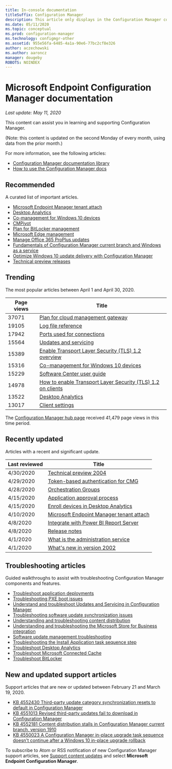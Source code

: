```yaml
---
title: In-console documentation
titleSuffix: Configuration Manager
description: This article only displays in the Configuration Manager console.
ms.date: 05/11/2020
ms.topic: conceptual
ms.prod: configuration-manager
ms.technology: configmgr-other
ms.assetid: 955e56fa-6485-4a1a-90e6-77bc2cf8e326
author: aczechowski
ms.author: aaroncz
manager: dougeby
ROBOTS: NOINDEX
---
```


<!-- 
- Feature 1357546
- This page displays in-console, under the Community workspace, Documentation node. 
- Don't use any relative links; must be full https://docs.microsoft.com and language neutral
- Process: https://microsoft.sharepoint.com/teams/ConfigMgr/Documents/ContentPub/Data%20collection%20process%20for%20Feature%201357546%20In-console%20documentation.docx?web=1
-->

# Microsoft Endpoint Configuration Manager documentation

*Last update: May 11, 2020*

This content can assist you in learning and supporting Configuration Manager.

(Note: this content is updated on the second Monday of every month, using data from the prior month.)

For more information, see the following articles:

- [Configuration Manager documentation library](https://docs.microsoft.com/mem/configmgr)  
- [How to use the Configuration Manager docs](https://docs.microsoft.com/mem/configmgr/core/understand/use-docs)

## Recommended

A curated list of important articles.

- [Microsoft Endpoint Manager tenant attach](https://docs.microsoft.com/mem/configmgr/tenant-attach/device-sync-actions)
- [Desktop Analytics](https://docs.microsoft.com/mem/configmgr/desktop-analytics/overview)
- [Co-management for Windows 10 devices](https://docs.microsoft.com/mem/configmgr/comanage/overview)  
- [CMPivot](https://docs.microsoft.com/mem/configmgr/core/servers/manage/cmpivot)  
- [Plan for BitLocker management](https://docs.microsoft.com/mem/configmgr/protect/plan-design/bitlocker-management)  
- [Microsoft Edge management](https://docs.microsoft.com/mem/configmgr/apps/deploy-use/deploy-edge)  
- [Manage Office 365 ProPlus updates](https://docs.microsoft.com/mem/configmgr/sum/deploy-use/manage-office-365-proplus-updates)  
- [Fundamentals of Configuration Manager current branch and Windows as a service](https://docs.microsoft.com/mem/configmgr/core/understand/configuration-manager-and-windows-as-service)
- [Optimize Windows 10 update delivery with Configuration Manager](https://docs.microsoft.com/mem/configmgr/sum/deploy-use/optimize-windows-10-update-delivery)
- [Technical preview releases](https://docs.microsoft.com/mem/configmgr/core/get-started/technical-preview)

## Trending

The most popular articles between April 1 and April 30, 2020.

| Page views | Title |
|------------|-------|
| 37071 | [Plan for cloud management gateway](https://docs.microsoft.com/mem/configmgr/core/clients/manage/cmg/plan-cloud-management-gateway) |
| 19105 | [Log file reference](https://docs.microsoft.com/mem/configmgr/core/plan-design/hierarchy/log-files) |
| 17942 | [Ports used for connections](https://docs.microsoft.com/mem/configmgr/core/plan-design/hierarchy/ports) |
| 15564 | [Updates and servicing](https://docs.microsoft.com/mem/configmgr/core/servers/manage/updates) |
| 15389 | [Enable Transport Layer Security (TLS) 1.2 overview](https://docs.microsoft.com/mem/configmgr/core/plan-design/security/enable-tls-1-2) |
| 15316 | [Co-management for Windows 10 devices](https://docs.microsoft.com/mem/configmgr/comanage/overview) |
| 15229 | [Software Center user guide](https://docs.microsoft.com/mem/configmgr/core/understand/software-center) |
| 14978 | [How to enable Transport Layer Security (TLS) 1.2 on clients](https://docs.microsoft.com/mem/configmgr/core/plan-design/security/enable-tls-1-2-client) |
| 13522 | [Desktop Analytics](https://docs.microsoft.com/mem/configmgr/desktop-analytics/overview) |
| 13017 | [Client settings](https://docs.microsoft.com/mem/configmgr/core/clients/deploy/about-client-settings) |

The [Configuration Manager hub page](https://docs.microsoft.com/mem/configmgr/) received 41,479 page views in this time period.

## Recently updated

Articles with a recent and significant update.

| Last reviewed | Title |
|---------------|-------|
| 4/30/2020 | [Technical preview 2004](https://docs.microsoft.com/mem/configmgr/core/get-started/2020/technical-preview-2004) |
| 4/29/2020 | [Token-based authentication for CMG](https://docs.microsoft.com/mem/configmgr/core/clients/deploy/deploy-clients-cmg-token) |
| 4/28/2020 | [Orchestration Groups](https://docs.microsoft.com/mem/configmgr/sum/deploy-use/orchestration-groups) |
| 4/15/2020 | [Application approval process](https://docs.microsoft.com/mem/configmgr/develop/apps/application-approval-process) |
| 4/15/2020 | [Enroll devices in Desktop Analytics](https://docs.microsoft.com/mem/configmgr/desktop-analytics/enroll-devices) |
| 4/10/2020 | [Microsoft Endpoint Manager tenant attach](https://docs.microsoft.com/mem/configmgr/tenant-attach/device-sync-actions) |
| 4/8/2020 | [Integrate with Power BI Report Server](https://docs.microsoft.com/mem/configmgr/core/servers/manage/powerbi-report-server) |
| 4/8/2020 | [Release notes](https://docs.microsoft.com/mem/configmgr/core/servers/deploy/install/release-notes) |
| 4/1/2020 | [What is the administration service](https://docs.microsoft.com/mem/configmgr/develop/adminservice/overview) |
| 4/1/2020 | [What's new in version 2002](https://docs.microsoft.com/mem/configmgr/core/plan-design/changes/whats-new-in-version-2002) |

## Troubleshooting articles

Guided walkthroughs to assist with troubleshooting Configuration Manager components and features.

- [Troubleshoot application deployments](https://docs.microsoft.com/mem/configmgr/apps/understand/app-deployment-technical-reference)
- [Troubleshooting PXE boot issues](https://support.microsoft.com/help/4468612)
- [Understand and troubleshoot Updates and Servicing in Configuration Manager](https://support.microsoft.com/help/4490424)
- [Troubleshooting software update synchronization issues](https://support.microsoft.com/help/10059)
- [Understanding and troubleshooting content distribution](https://support.microsoft.com/help/4482728)
- [Understanding and troubleshooting the Microsoft Store for Business integration](https://docs.microsoft.com/mem/configmgr/apps/deploy-use/troubleshoot-microsoft-store-for-business-integration)
- [Software update management troubleshooting](https://support.microsoft.com/help/10680)
- [Troubleshooting the Install Application task sequence step](https://support.microsoft.com/help/18408/)
- [Troubleshoot Desktop Analytics](https://docs.microsoft.com/mem/configmgr/desktop-analytics/troubleshooting)
- [Troubleshoot Microsoft Connected Cache](https://docs.microsoft.com/mem/configmgr/core/servers/deploy/configure/troubleshoot-microsoft-connected-cache)
- [Troubleshoot BitLocker](https://docs.microsoft.com/mem/configmgr/protect/tech-ref/bitlocker/troubleshoot)

## New and updated support articles

Support articles that are new or updated between February 21 and March 19, 2020.

- [KB 4552430 Third-party update category synchronization resets to default in Configuration Manager](https://support.microsoft.com/help/4552430)
- [KB 4551013 Revised third-party updates fail to download in Configuration Manager](https://support.microsoft.com/help/4551013)
- [KB 4552181 Content distribution stalls in Configuration Manager current branch, version 1910](https://support.microsoft.com/help/4552181)
- [KB 4550023 A Configuration Manager in-place upgrade task sequence doesn't continue after a Windows 10 in-place upgrade rollback](https://support.microsoft.com/help/4550023)

To subscribe to Atom or RSS notification of new Configuration Manager support articles, see [Support content updates](https://support.microsoft.com/help/4089498/) and select **Microsoft Endpoint Configuration Manager**.  
